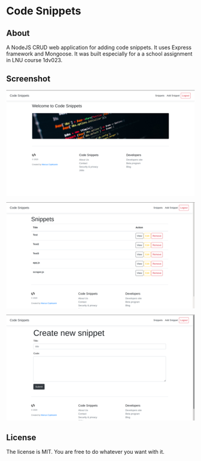 # Code Snippets

## About

A NodeJS CRUD web application for adding code snippets. It uses Express framework and Mongoose. It was built especially for a a school assignment in LNU course 1dv023.

## Screenshot

![Code Snippets Screenshot 1](screenshot1.png)

![Code Snippets Screenshot 2](screenshot2.png)

![Code Snippets Screenshot 3](screenshot3.png)

## License

The license is MIT. You are free to do whatever you want with it.

